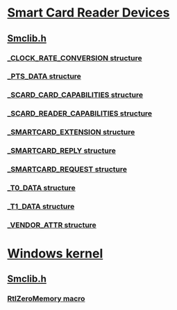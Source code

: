 # [Smart Card Reader Devices](../_smartcrd/index.md)
## [Smclib.h](index.md)
### [_CLOCK_RATE_CONVERSION structure](../smclib/ns-smclib-_clock_rate_conversion.md)
### [_PTS_DATA structure](../smclib/ns-smclib-_pts_data.md)
### [_SCARD_CARD_CAPABILITIES structure](../smclib/ns-smclib-_scard_card_capabilities.md)
### [_SCARD_READER_CAPABILITIES structure](../smclib/ns-smclib-_scard_reader_capabilities.md)
### [_SMARTCARD_EXTENSION structure](../smclib/ns-smclib-_smartcard_extension.md)
### [_SMARTCARD_REPLY structure](../smclib/ns-smclib-_smartcard_reply.md)
### [_SMARTCARD_REQUEST structure](../smclib/ns-smclib-_smartcard_request.md)
### [_T0_DATA structure](../smclib/ns-smclib-_t0_data.md)
### [_T1_DATA structure](../smclib/ns-smclib-_t1_data.md)
### [_VENDOR_ATTR structure](../smclib/ns-smclib-_vendor_attr.md)
# [Windows kernel](../_kernel/index.md)
## [Smclib.h](index.md)
### [RtlZeroMemory macro](../smclib/nf-smclib-rtlzeromemory.md)
